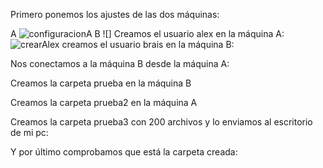 Primero ponemos los ajustes de las dos máquinas:

A
![configuracionA](../imagenes/Captura1.PNG)
B
![]
Creamos el usuario alex en la máquina A:
![crearAlex](/imagenes/usuario_alex.png)
creamos el usuario brais en la máquina B:

Nos conectamos a la máquina B desde la máquina A:

Creamos la carpeta prueba en la máquina B

Creamos la carpeta prueba2 en la máquina A

Creamos la carpeta prueba3 con 200 archivos y lo enviamos al escritorio de mi pc:

Y por último comprobamos que está la carpeta creada:
